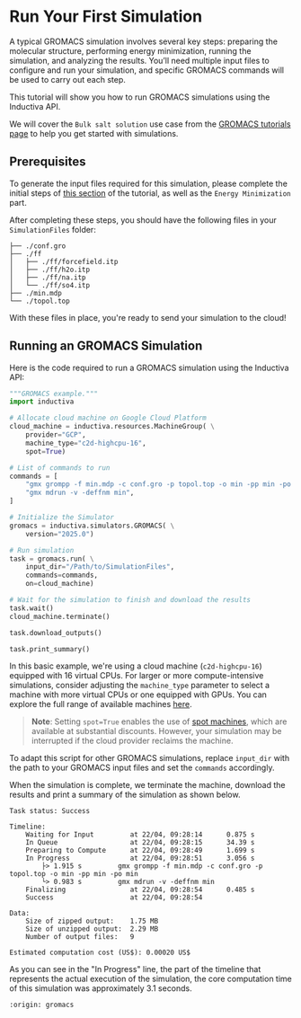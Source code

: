 # Run Your First Simulation
 A typical GROMACS simulation involves several key steps: preparing the molecular structure, performing energy minimization, running the simulation, and analyzing the results. You’ll need multiple input files to configure and run your simulation, and specific GROMACS commands will be used to carry out each step.

This tutorial will show you how to run GROMACS simulations using the Inductiva API.

We will cover the `Bulk salt solution` use case from the [GROMACS tutorials page](https://gromacstutorials.github.io/sphinx/build/html/tutorials/tutorial1/bulk-solution.html) to help you get started with simulations.

## Prerequisites
To generate the input files required for this simulation, please complete the initial steps of [this section](https://gromacstutorials.github.io/sphinx/build/html/tutorials/tutorial1/bulk-solution.html) of the tutorial, as well as the `Energy Minimization` part.

After completing these steps, you should have the following files in your `SimulationFiles` folder:

```
├── ./conf.gro
├── ./ff
│   ├── ./ff/forcefield.itp
│   ├── ./ff/h2o.itp
│   ├── ./ff/na.itp
│   └── ./ff/so4.itp
├── ./min.mdp
└── ./topol.top
```

With these files in place, you're ready to send your simulation to the cloud!

## Running an GROMACS Simulation
Here is the code required to run a GROMACS simulation using the Inductiva API:

```python
"""GROMACS example."""
import inductiva

# Allocate cloud machine on Google Cloud Platform
cloud_machine = inductiva.resources.MachineGroup( \
    provider="GCP",
    machine_type="c2d-highcpu-16",
    spot=True)

# List of commands to run
commands = [
    "gmx grompp -f min.mdp -c conf.gro -p topol.top -o min -pp min -po min",
    "gmx mdrun -v -deffnm min",
]

# Initialize the Simulator
gromacs = inductiva.simulators.GROMACS( \
    version="2025.0")

# Run simulation
task = gromacs.run( \
    input_dir="/Path/to/SimulationFiles",
    commands=commands,
    on=cloud_machine)

# Wait for the simulation to finish and download the results
task.wait()
cloud_machine.terminate()

task.download_outputs()

task.print_summary()
```

In this basic example, we're using a cloud machine (`c2d-highcpu-16`) equipped with 16 virtual CPUs.
For larger or more compute-intensive simulations, consider adjusting the `machine_type` parameter to select
a machine with more virtual CPUs or one equipped with GPUs. You can explore the full range of available
machines [here](https://console.inductiva.ai/machine-groups/instance-types).

> **Note**: Setting `spot=True` enables the use of [spot machines](../how-it-works/machines/spot-machines.md), which are available at substantial discounts.
> However, your simulation may be interrupted if the cloud provider reclaims the machine.

To adapt this script for other GROMACS simulations, replace `input_dir` with the
path to your GROMACS input files and set the `commands` accordingly.

When the simulation is complete, we terminate the machine, download the results
and print a summary of the simulation as shown below.

```
Task status: Success

Timeline:
    Waiting for Input         at 22/04, 09:28:14      0.875 s
    In Queue                  at 22/04, 09:28:15      34.39 s
    Preparing to Compute      at 22/04, 09:28:49      1.699 s
    In Progress               at 22/04, 09:28:51      3.056 s
        ├> 1.915 s         gmx grompp -f min.mdp -c conf.gro -p topol.top -o min -pp min -po min
        └> 0.983 s         gmx mdrun -v -deffnm min
    Finalizing                at 22/04, 09:28:54      0.485 s
    Success                   at 22/04, 09:28:54

Data:
    Size of zipped output:    1.75 MB
    Size of unzipped output:  2.29 MB
    Number of output files:   9

Estimated computation cost (US$): 0.00020 US$
```

As you can see in the "In Progress" line, the part of the timeline that
represents the actual execution of the simulation, the core computation time of
this simulation was approximately 3.1 seconds.

```{banner_small}
:origin: gromacs
```

